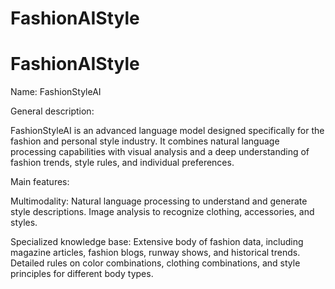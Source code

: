 # FashionAIStyle

# FashionAIStyle
Name: FashionStyleAI

General description:

FashionStyleAI is an advanced language model designed specifically for the fashion and personal style industry. It combines natural language processing capabilities with visual analysis and a deep understanding of fashion trends, style rules, and individual preferences.

Main features:

Multimodality:
Natural language processing to understand and generate style descriptions.
Image analysis to recognize clothing, accessories, and styles.

Specialized knowledge base:
Extensive body of fashion data, including magazine articles, fashion blogs, runway shows, and historical trends.
Detailed rules on color combinations, clothing combinations, and style principles for different body types.
